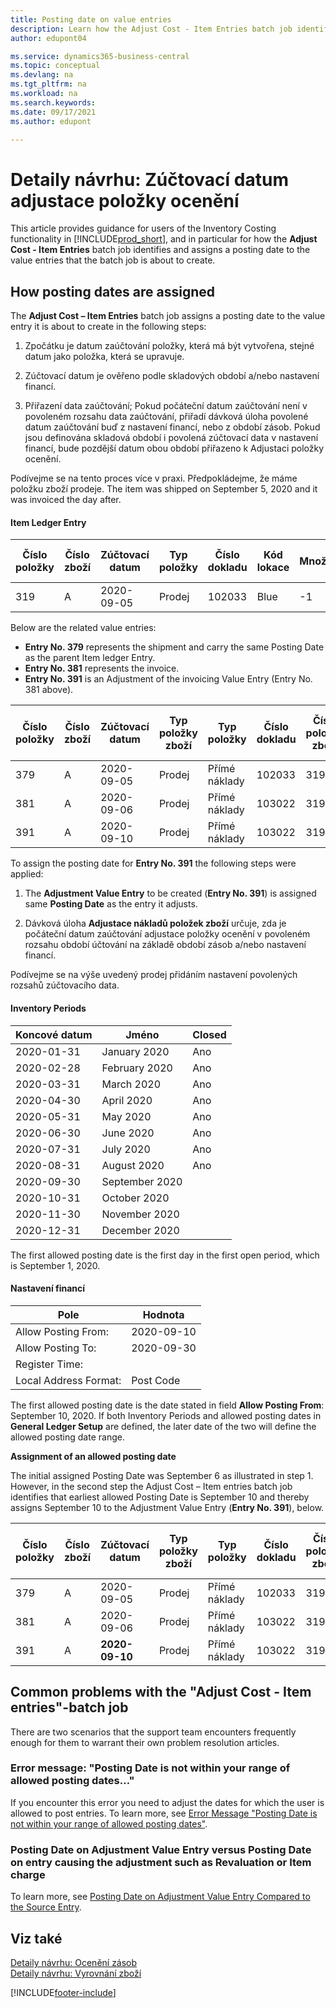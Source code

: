 ```yaml
---
title: Posting date on value entries
description: Learn how the Adjust Cost - Item Entries batch job identifies and assigns a posting date to the value entries that the batch job is about to create.
author: edupont04

ms.service: dynamics365-business-central
ms.topic: conceptual
ms.devlang: na
ms.tgt_pltfrm: na
ms.workload: na
ms.search.keywords:
ms.date: 09/17/2021
ms.author: edupont

---
```

# Detaily návrhu: Zúčtovací datum adjustace položky ocenění

This article provides guidance for users of the Inventory Costing functionality in [!INCLUDE[prod_short](includes/prod_short.md)], and in particular for how the **Adjust Cost - Item Entries** batch job identifies and assigns a posting date to the value entries that the batch job is about to create.

## How posting dates are assigned

The **Adjust Cost – Item Entries** batch job assigns a posting date to the value entry it is about to create in the following steps:

1. Zpočátku je datum zaúčtování položky, která má být vytvořena, stejné datum jako položka, která se upravuje.

2. Zúčtovací datum je ověřeno podle skladových období a/nebo nastavení financí.

3. Přiřazení data zaúčtování; Pokud počáteční datum zaúčtování není v povoleném rozsahu data zaúčtování, přiřadí dávková úloha povolené datum zaúčtování buď z nastavení financí, nebo z období zásob. Pokud jsou definována skladová období i povolená zúčtovací data v nastavení financí, bude pozdější datum obou období přiřazeno k Adjustaci položky ocenění.

Podívejme se na tento proces více v praxi. Předpokládejme, že máme položku zboží prodeje. The item was shipped on September 5, 2020 and it was invoiced the day after.

#### Item Ledger Entry

| Číslo položky | Číslo zboží | Zúčtovací datum | Typ položky | Číslo dokladu | Kód lokace | Množství | Částka nákladů (skutečná) | Fakturované množství | Zbývající množství |
|---------|---------|---------|---------|---------|---------|---------|---------|---------|---------|
| 319 | A | 2020-09-05 | Prodej | 102033 | Blue | -1 | -11 | -1 | 0 |

Below are the related value entries:

- **Entry No. 379** represents the shipment and carry the same Posting Date as the parent Item ledger Entry.
- **Entry No. 381** represents the invoice.
- **Entry No. 391** is an Adjustment of the invoicing Value Entry (Entry No. 381 above).

| Číslo položky | Číslo zboží | Zúčtovací datum | Typ položky zboží | Typ položky | Číslo dokladu | Číslo položky zboží | Kód lokace | Item Ledger Entry Quantity | Fakturované množství | Částka nákladů (skutečná) | Částka nákladů (očekávaná) | Adjustace | Applies-to Entry | Source Code |
|---------|---------|---------|---------|---------|---------|---------|---------|---------|---------|--------|---------|---------|---------|---------|
| 379 | A | 2020-09-05 | Prodej | Přímé náklady | 102033 | 319 | Blue | -1 | 0 | 0 | -10 | Ne | 0 | Prodej |
| 381 | A | 2020-09-06 | Prodej | Přímé náklady | 103022 | 319 | Blue | 0 | -1 | -10 | 10 | Ne | 0 | Prodej |
| 391 | A | 2020-09-10 | Prodej | Přímé náklady | 103022 | 319 | Blue | 0 | 0 | -1 | 0 | Ano | 181 | INVTADJMT |

To assign the posting date for **Entry No. 391** the following steps were applied:

1. The **Adjustment Value Entry** to be created (**Entry No. 391**) is assigned same **Posting Date** as the entry it adjusts.

2. Dávková úloha **Adjustace nákladů položek zboží** určuje, zda je počáteční datum zaúčtování adjustace položky ocenění v povoleném rozsahu období účtování na základě období zásob a/nebo nastavení financí.

Podívejme se na výše uvedený prodej přidáním nastavení povolených rozsahů zúčtovacího data.

#### Inventory Periods

| Koncové datum | Jméno | Closed |
|---------|---------|---------|
| 2020-01-31 | January 2020 | Ano |
| 2020-02-28 | February 2020 | Ano |
| 2020-03-31 | March 2020 | Ano |
| 2020-04-30 | April 2020 | Ano |
| 2020-05-31 | May   2020 | Ano |
| 2020-06-30 | June   2020 | Ano |
| 2020-07-31 | July  2020 | Ano |
| 2020-08-31 | August   2020 | Ano |
| 2020-09-30 | September   2020 |         |
| 2020-10-31 | October   2020 |         |
| 2020-11-30 | November   2020 |         |
| 2020-12-31 | December   2020 |         |

The first allowed posting date is the first day in the first open period, which is September 1, 2020.

#### Nastavení financí

| Pole | Hodnota |
|---------|---------|
| Allow Posting From: | 2020-09-10 |
| Allow Posting To: | 2020-09-30 |
| Register Time: |         |
| Local Address Format: | Post Code |

The first allowed posting date is the date stated in field **Allow Posting From**: September 10, 2020. If both Inventory Periods and allowed posting dates in **General Ledger Setup** are defined, the later date of the two will define the allowed posting date range.

**Assignment of an allowed posting date**

The initial assigned Posting Date was September 6 as illustrated in step 1. However, in the second step the Adjust Cost – Item entries batch job identifies that earliest allowed Posting Date is September 10 and thereby assigns September 10 to the Adjustment Value Entry (**Entry No. 391**), below.


| Číslo položky | Číslo zboží | Zúčtovací datum | Typ položky zboží | Typ položky | Číslo dokladu | Číslo položky zboží | Kód lokace | Item Ledger Entry Quantity | Fakturované množství | Částka nákladů (skutečná) | Částka nákladů (očekávaná) | Adjustace | Applies-to Entry | Source Code |
|---------|---------|---------|---------|---------|---------|---------|---------|---------|---------|---------|---------|---------|---------|---------|
| 379 | A | 2020-09-05 | Prodej | Přímé náklady | 102033 | 319 | Blue | -1 | 0 | 0 | -10 | Ne | 0 | Prodej |
| 381 | A | 2020-09-06 | Prodej | Přímé náklady | 103022 | 319 | Blue | 0 | -1 | -10 | 10 | Ne | 0 | Prodej |
| 391 | A | **2020-09-10** | Prodej | Přímé náklady | 103022 | 319 | Blue | 0 | 0 | -1 | 0 | Ano | 181 | INVTADJMT |

## Common problems with the "Adjust Cost - Item entries"-batch job

There are two scenarios that the support team encounters frequently enough for them to warrant their own problem resolution articles.

### Error message: "Posting Date is not within your range of allowed posting dates…"

If you encounter this error you need to adjust the dates for which the user is allowed to post entries. To learn more, see [Error Message "Posting Date is not within your range of allowed posting dates"](design-details-inventory-adjustment-value-entry-allowed-posting-dates.md).

### Posting Date on Adjustment Value Entry versus Posting Date on entry causing the adjustment such as Revaluation or Item charge

To learn more, see [Posting Date on Adjustment Value Entry Compared to the Source Entry](design-details-inventory-adjustment-value-entry-source-entry.md).

## Viz také

[Detaily návrhu: Ocenění zásob](design-details-inventory-costing.md)    
[Detaily návrhu: Vyrovnání zboží](design-details-item-application.md)

[!INCLUDE[footer-include](includes/footer-banner.md)]
